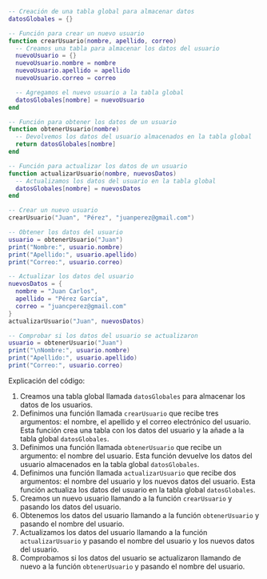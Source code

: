 ```lua
-- Creación de una tabla global para almacenar datos
datosGlobales = {}

-- Función para crear un nuevo usuario
function crearUsuario(nombre, apellido, correo)
  -- Creamos una tabla para almacenar los datos del usuario
  nuevoUsuario = {}
  nuevoUsuario.nombre = nombre
  nuevoUsuario.apellido = apellido
  nuevoUsuario.correo = correo

  -- Agregamos el nuevo usuario a la tabla global
  datosGlobales[nombre] = nuevoUsuario
end

-- Función para obtener los datos de un usuario
function obtenerUsuario(nombre)
  -- Devolvemos los datos del usuario almacenados en la tabla global
  return datosGlobales[nombre]
end

-- Función para actualizar los datos de un usuario
function actualizarUsuario(nombre, nuevosDatos)
  -- Actualizamos los datos del usuario en la tabla global
  datosGlobales[nombre] = nuevosDatos
end

-- Crear un nuevo usuario
crearUsuario("Juan", "Pérez", "juanperez@gmail.com")

-- Obtener los datos del usuario
usuario = obtenerUsuario("Juan")
print("Nombre:", usuario.nombre)
print("Apellido:", usuario.apellido)
print("Correo:", usuario.correo)

-- Actualizar los datos del usuario
nuevosDatos = {
  nombre = "Juan Carlos",
  apellido = "Pérez García",
  correo = "juancperez@gmail.com"
}
actualizarUsuario("Juan", nuevosDatos)

-- Comprobar si los datos del usuario se actualizaron
usuario = obtenerUsuario("Juan")
print("\nNombre:", usuario.nombre)
print("Apellido:", usuario.apellido)
print("Correo:", usuario.correo)
```

Explicación del código:

1. Creamos una tabla global llamada `datosGlobales` para almacenar los datos de los usuarios.
2. Definimos una función llamada `crearUsuario` que recibe tres argumentos: el nombre, el apellido y el correo electrónico del usuario. Esta función crea una tabla con los datos del usuario y la añade a la tabla global `datosGlobales`.
3. Definimos una función llamada `obtenerUsuario` que recibe un argumento: el nombre del usuario. Esta función devuelve los datos del usuario almacenados en la tabla global `datosGlobales`.
4. Definimos una función llamada `actualizarUsuario` que recibe dos argumentos: el nombre del usuario y los nuevos datos del usuario. Esta función actualiza los datos del usuario en la tabla global `datosGlobales`.
5. Creamos un nuevo usuario llamando a la función `crearUsuario` y pasando los datos del usuario.
6. Obtenemos los datos del usuario llamando a la función `obtenerUsuario` y pasando el nombre del usuario.
7. Actualizamos los datos del usuario llamando a la función `actualizarUsuario` y pasando el nombre del usuario y los nuevos datos del usuario.
8. Comprobamos si los datos del usuario se actualizaron llamando de nuevo a la función `obtenerUsuario` y pasando el nombre del usuario.
